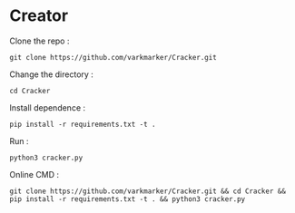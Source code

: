 # Creator

Clone the repo : 

    git clone https://github.com/varkmarker/Cracker.git

Change the directory :

    cd Cracker

Install dependence : 
       
    pip install -r requirements.txt -t . 

Run : 

    python3 cracker.py

Online CMD :

    git clone https://github.com/varkmarker/Cracker.git && cd Cracker && pip install -r requirements.txt -t . && python3 cracker.py

